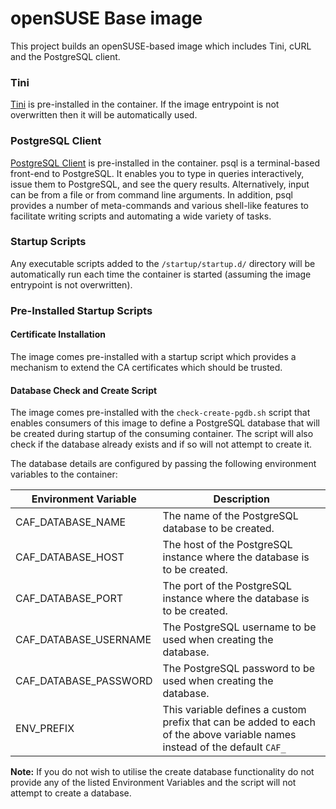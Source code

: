 # openSUSE Base image

This project builds an openSUSE-based image which includes Tini, cURL and the PostgreSQL client.

### Tini
[Tini](https://github.com/krallin/tini) is pre-installed in the container.  If the image entrypoint is not overwritten then it will be automatically used.

### PostgreSQL Client
[PostgreSQL Client](https://www.postgresql.org/docs/current/static/app-psql.html) is pre-installed in the container. psql is a terminal-based front-end to PostgreSQL. It enables you to type in queries interactively, issue them to PostgreSQL, and see the query results. Alternatively, input can be from a file or from command line arguments. In addition, psql provides a number of meta-commands and various shell-like features to facilitate writing scripts and automating a wide variety of tasks.

### Startup Scripts
Any executable scripts added to the `/startup/startup.d/` directory will be automatically run each time the container is started (assuming the image entrypoint is not overwritten).

### Pre-Installed Startup Scripts

#### Certificate Installation
The image comes pre-installed with a startup script which provides a mechanism to extend the CA certificates which should be trusted.

#### Database Check and Create Script
The image comes pre-installed with the `check-create-pgdb.sh` script that enables consumers of this image to define a PostgreSQL database that will be created during startup of the consuming container. The script will also check if the database already exists and if so will not attempt to create it.

The database details are configured by passing the following environment variables to the container:

| **Environment Variable** |                                                       **Description**                                                      |
|----------------------|------------------------------------------------------------------------------------------------------------------------|
| CAF_DATABASE_NAME      | The name of the PostgreSQL database to be created.                                                                       |
| CAF_DATABASE_HOST      | The host of the PostgreSQL instance where the database is to be created.                                                 |
| CAF_DATABASE_PORT      | The port of the PostgreSQL instance where the database is to be created.                                                 |
| CAF_DATABASE_USERNAME  | The PostgreSQL username to be used when creating the database.                                                           |
| CAF_DATABASE_PASSWORD  | The PostgreSQL password to be used when creating the database.                                                           |
| ENV_PREFIX             | This variable defines a custom prefix that can be added to each of the above variable names instead of the default `CAF_` |

**Note:** If you do not wish to utilise the create database functionality do not provide any of the listed Environment Variables and the script will not attempt to create a database.

